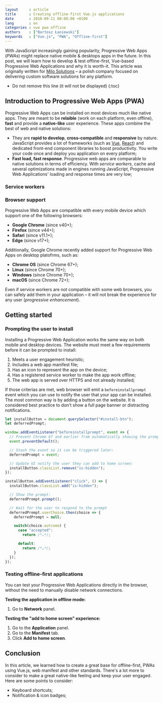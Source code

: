 ```yaml
---
layout     : article
title      : Creating offline-first Vue.js applications
date       : 2018-09-11 00:00:00 +0100
lang       : en
categories : vue pwa offline
authors    : ["Bartosz Łaniewski"]
keywords   : ["Vue.js", "PWA", "Offline-first"]
---
```


With JavaScript increasingly gaining popularity, Progressive Web Apps (_PWAs_) might replace native mobile & desktops apps in the future. In this post, we will learn how to develop & test offline-first, Vue-based Progressive Web Applications and why it is worth-it. This article was originally written for [Milo Solutions](https://www.milosolutions.com/en/) – a polish company focused on delivering custom software solutions for any platform.

* Do not remove this line (it will not be displayed)
{:toc}

## Introduction to Progressive Web Apps (PWA)

Progressive Web Apps can be installed on most devices much like native apps. They are meant to be **relaible** (work on each platform, even offline), **fast** and provide a **native-like** user experience. These apps combine the best of web and native solutions:

- They are **rapid to develop**, **cross-compatible** and **responsive** by nature. JavaScript provides a lot of frameworks (such as [Vue](https://vuejs.org/), [React](https://reactjs.org/)) and dedicated front-end component libraries to boost productivity. You write your code once and deploy you application on every platform;
- **Fast load, fast response**. Progressive web apps are comparable to native solutions in terms of efficiency. With _service workers_, cache and several optimizations made in engines running JavaScript, Progressive Web Applications' loading and response times are very low;

### Service workers

### Browser support

Progressive Web Apps are compatible with every mobile device which support one of the following browsers:
- **Google Chrome** (since v40+);
- **Firefox** (since v44+);
- **Safari** (since v11.1+);
- **Edge** (since v17+);

Additionally, Google Chrome recently added support for Progressive Web Apps on desktop platofrms, such as:
- **Chrome OS** (since Chrome 67+);
- **Linux** (since Chrome 70+);
- **Windows** (since Chrome 70+);
- **macOS** (since Chrome 72+);

Even if service workers are not compatible with some web browsers, you can safely add them in your application – it will not break the experience for any user (_progressive enhancement_).

## Getting started

### Prompting the user to install

Installing a Progressive Web Application works the same way on both mobile and desktop devices. The website must meet a few requirements before it can be prompted to install:

1. Meets a user engagement heuristic;
2. Includes a web app manifest file;
3. Has an icon to represent the app on the device;
4. Has a registered service worker to make the app work offline;
5. The web app is served over HTTPS and not already installed;

If those criterias are met, web browser will emit a `beforeinstallprompt` event which you can use to notify the user that your app can be installed. The most common way is by adding a button on the website. It is considered best practice to don't show a full page banner or distracting notifications.

```javascript
let installButton = document.querySelector("#install-btn");
let deferredPrompt;

window.addEventListener("beforeinstallprompt", event => {
  // Prevent Chrome 67 and earlier from automatically showing the prompt:
  event.preventDefault();

  // Stash the event so it can be triggered later:
  deferredPrompt = event;

  // Update UI notify the user they can add to home screen:
  installButton.classList.remove("is-hidden");
});

installButton.addEventListener("click", () => {
  installButton.classList.add("is-hidden");

  // Show the prompt:
  deferredPrompt.prompt();

  // Wait for the user to respond to the prompt
  deferredPrompt.userChoice.then(choice => {
    deferredPrompt = null;

    switch(choice.outcome) {
      case "accepted":
        return /*…*/;

      default:
        return /*…*/;
    }
  });
});
```

### Testing offline-first applications

You can test your Progressive Web Applications directly in the browser, without the need to manually disable network connections.

**Testing the application in offline mode:**

1. Go to **Network** panel.



**Testing the "add to home screen" experience:**

1. Go to the **Application** panel.
2. Go to the **Manifest** tab.
3. Click **Add to home screen**.

## Conclusion

In this article, we learned how to create a great base for offline-first, PWAs using Vue.js, web manifest and other standards. There's a lot more to consider to make a great native-like feeling and keep your user engaged. Here are some points to consider:
- Keyboard shortcuts;
- Notification & icon badges;
